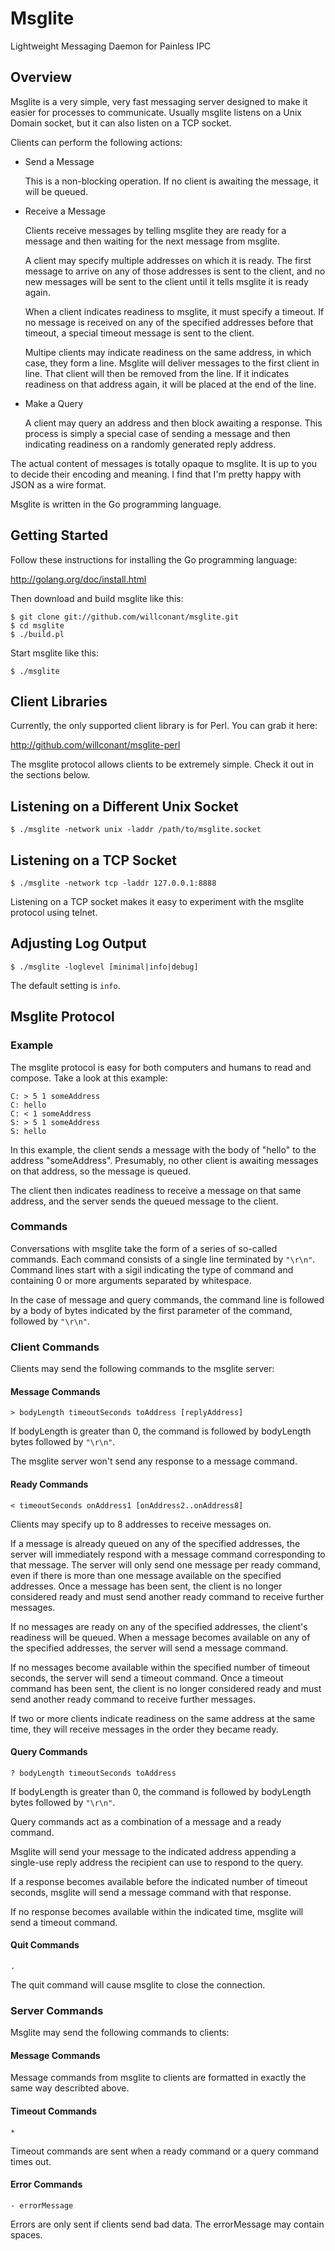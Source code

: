 Msglite
=======

Lightweight Messaging Daemon for Painless IPC


Overview
---------------

Msglite is a very simple, very fast messaging server designed to make it easier
for processes to communicate. Usually msglite listens on a Unix Domain socket,
but it can also listen on a TCP socket.

Clients can perform the following actions:

-   Send a Message

    This is a non-blocking operation. If no client is awaiting the message, it
    will be queued.
    
-   Receive a Message

    Clients receive messages by telling msglite they are ready for a message
    and then waiting for the next message from msglite.
    
    A client may specify multiple addresses on which it is ready. The first
    message to arrive on any of those addresses is sent to the client, and no
    new messages will be sent to the client until it tells msglite it is
    ready again.
    
    When a client indicates readiness to msglite, it must specify a timeout.
    If no message is received on any of the specified addresses before that
    timeout, a special timeout message is sent to the client.
    
    Multipe clients may indicate readiness on the same address, in which case,
    they form a line. Msglite will deliver messages to the first client in
    line. That client will then be removed from the line. If it indicates
    readiness on that address again, it will be placed at the end of the line.

-   Make a Query
    
    A client may query an address and then block awaiting a response. This
    process is simply a special case of sending a message and then indicating
    readiness on a randomly generated reply address.

The actual content of messages is totally opaque to msglite. It is up to you to
decide their encoding and meaning. I find that I'm pretty happy with JSON as
a wire format.

Msglite is written in the Go programming language. 

Getting Started
---------------

Follow these instructions for installing the Go programming language:

<http://golang.org/doc/install.html>

Then download and build msglite like this:

    $ git clone git://github.com/willconant/msglite.git
    $ cd msglite
    $ ./build.pl

Start msglite like this:

    $ ./msglite


Client Libraries
----------------

Currently, the only supported client library is for Perl. You can grab it here:

<http://github.com/willconant/msglite-perl>

The msglite protocol allows clients to be extremely simple. Check it out in the
sections below.


Listening on a Different Unix Socket
------------------------------------

    $ ./msglite -network unix -laddr /path/to/msglite.socket


Listening on a TCP Socket
-------------------------

    $ ./msglite -network tcp -laddr 127.0.0.1:8888

Listening on a TCP socket makes it easy to experiment with the msglite protocol
using telnet.


Adjusting Log Output
--------------------

    $ ./msglite -loglevel [minimal|info|debug]

The default setting is `info`.


Msglite Protocol
----------------

### Example

The msglite protocol is easy for both computers and humans to read and compose.
Take a look at this example:

    C: > 5 1 someAddress
    C: hello
    C: < 1 someAddress
    S: > 5 1 someAddress
    S: hello

In this example, the client sends a message with the body of "hello" to the
address "someAddress". Presumably, no other client is awaiting messages on
that address, so the message is queued.

The client then indicates readiness to receive a message on that same address,
and the server sends the queued message to the client.

### Commands

Conversations with msglite take the form of a series of so-called commands.
Each command consists of a single line terminated by `"\r\n"`. Command lines
start with a sigil indicating the type of command and containing 0 or more
arguments separated by whitespace.

In the case of message and query commands, the command line is followed by a
body of bytes indicated by the first parameter of the command, followed by
`"\r\n"`.

### Client Commands

Clients may send the following commands to the msglite server:

#### Message Commands

`> bodyLength timeoutSeconds toAddress [replyAddress]`

If bodyLength is greater than 0, the command is followed by bodyLength
bytes followed by `"\r\n"`.

The msglite server won't send any response to a message command.

#### Ready Commands

`< timeoutSeconds onAddress1 [onAddress2..onAddress8]`

Clients may specify up to 8 addresses to receive messages on.

If a message is already queued on any of the specified addresses, the
server will immediately respond with a message command corresponding to
that message. The server will only send one message per ready command,
even if there is more than one message available on the specified
addresses. Once a message has been sent, the client is no longer
considered ready and must send another ready command to receive further
messages.

If no messages are ready on any of the specified addresses, the client's
readiness will be queued. When a message becomes available on any of
the specified addresses, the server will send a message command.

If no messages become available within the specified number of timeout
seconds, the server will send a timeout command. Once a timeout command
has been sent, the client is no longer considered ready and must send
another ready command to receive further messages.

If two or more clients indicate readiness on the same address at the
same time, they will receive messages in the order they became ready.
    
#### Query Commands

`? bodyLength timeoutSeconds toAddress`

If bodyLength is greater than 0, the command is followed by bodyLength
bytes followed by `"\r\n"`.

Query commands act as a combination of a message and a ready command.

Msglite will send your message to the indicated address appending a
single-use reply address the recipient can use to respond to the query.

If a response becomes available before the indicated number of timeout
seconds, msglite will send a message command with that response.

If no response becomes available within the indicated time, msglite will
send a timeout command.

#### Quit Commands

`.`

The quit command will cause msglite to close the connection.

### Server Commands

Msglite may send the following commands to clients:

#### Message Commands

Message commands from msglite to clients are formatted in exactly the same
way describted above.

#### Timeout Commands

`*`

Timeout commands are sent when a ready command or a query command times
out.

#### Error Commands

`- errorMessage`

Errors are only sent if clients send bad data. The errorMessage may contain
spaces.
